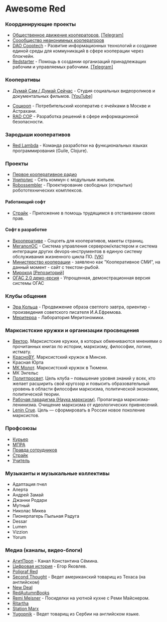 # Awesome Red

### Координирующие проекты
- [Общественное движение кооператоров](https://t.me/ruscoop), [[Telegram]](https://t.me/coopclub)
- [Соообщество неанонимных кооператоров](https://boosty.to/surmatmg)
- [DAO Cooptech](https://t.me/cooptech) - Развитие информационных технологий и создание единой среды для коммуникаций в сфере кооперации через блокчейн.
- [Redstarter](https://redstarter.ru/) -  Помощь в создании организаций принадлежащих рабочим и управляемых рабочими. [[Telegram]](https://t.me/vivacooperation)

### Кооперативы
- [Думай Сам / Думай Сейчас](https://boosty.to/yhinkyourself) - Студия социальных видеороликов и документальных фильмов. [[YouTube]](https://www.youtube.com/channel/UCalD8p9-KemFd8AQfS6mmVA)
<!-- - [Клуб Умных Покупателей](https://taplink.cc/_mapc9999) - Совместные закупки в Иваново. -->
- [Соцкооп](https://соцкооп.рф/about) - Потребительский кооператив с ячейками в Москве и Астрахани.
- [RAD COP](https://radcop.online/) - Разработка решений в сфере информационной безопасности.

### Зародыши кооперативов
- [Red Lambda](https://t.me/denis_shirshov) - Команда разработки на функциональных языках программирования (Guile, Clojure).

### Проекты
- [Первое кооперативное радио](https://redstarter.ru/projects/Pervoe_kooperativnoe_radio/)
- [Униполис](https://redstarter.ru/projects/set_kommun_s_modulnym_gilem/) - Сеть коммун с модульным жильем.
- [Robossembler](https://robossembler.org/) - Проектирование свободных (открытых) робототехнических комплексов.

#### Работающий софт
- [Страйк](https://strikeit.ru) - Приложение в помощь трудящимся в отстаивании своих прав.

#### Софт в разработке
- [Вкооперативе](http://cooptech.hypercube.su/) - Соцсеть для кооперативов, макеты страниц.
- [МегаполОС](https://redstarter.ru/projects/MegapolOS/) - Система управления сервером/кластером и система интеграции других devops-инструментов в единую систему обслуживания жизненного цикла ПО. [[VK]](https://vk.com/protopia.home)
- [Министерство кооперации](https://минкооп.рф/) - заявлено как "Кооперативное СМИ", на данный момент - сайт с текстом-рыбой.
- [Мирокод](https://pulsdel.ru) [[Репозиторий]](https://pulsdel.ru/MIROCOD)
- [ОГАС 2.0 демо-ерсия](https://www.ogasdemo.ru/) -  Упрощенная, демонстрационная версия системы ОГАС

### Клубы общения
- [Эра Кольца](https://vk.com/public205854839) - Продвижение образа светлого завтра, ориентир - произведения советского писателя И.А.Ефремова.
- [Меритерра](https://t.me/meritterra01) - Лаборатория Меритономики.

### Марксистские кружки и организации просвещения
- [Вектор](https://sektor-vektor.com/). Марксистские кружки, в которых обмениваются
мнениями о прочитанных книгах по истории, марксизму, философии, логике, истмату.
- [КрасноBY](https://vk.com/bel_krasnoby). Марксистский кружок в Минске.
- Красная Юрта
- [МК Молот](https://vk.com/mkmolot). Марксистский кружок в Тюмени.
- МК Энгельс
- [Политпросвет](vk.com/mk_politprosvet). Цель клуба – повышение уровня знаний у всех, кто желает расширить свой кругозор и повысить образовательный уровень в области философии марксизма, политической экономии, политической теории.
- [Рабочая парадигма (Наука марксизм)](https://vk.com/marxist_science). Пропаганда марксизма-ленинизма. Очищение марксизма от идеологических привнесений.
- [Lenin Crue](https://lenincrew.com/). Цель — сформировать в России новое поколение марксистов.

### Профсоюзы
- [Курьер](https://t.me/courier_fight)
- [МПРА](https://vk.com/mprasu)
- [Правда сотрудников](t.me/wb_pravda_sotrudnikov)
- [Страйк](https://vk.com/strike__it)
- [Учитель](https://pedagog-prof.org/)

### Музыканты и музыкальные коллективы
- Адаптация пчел
- Алерта
- Андрей Замай
- Джанни Родари
- Мутный
- Николас Микеа
- Пионерлагерь Пыльная Радуга
- Dessar
- Lumen
- Vizzion
- Yorum

### Медиа (каналы, видео-блоги)
<!--
Анима_Схема founder:Григорий_Нонкон yt:youtube.com/@Anima_Shema yt-n:18.4K
Борис_Морозов yt:youtube.com/@boris_morozov yt-n:10.7K
Вестник_Бури founder:Андрей_Рудой yt:youtube.com/@Vestnik_Buri yt-n:320K
Все_работы_хороши founder:Олег_Assa yt:youtube.com/@vse_raboty_horoshi yt-n:1.2M yt-video-n:62
Выход_есть name:"Выход есть!" founder:Василий_Садонин yt:youtube.com/@Vasiliy_Sadonin yt-n:106K yt-rec:Клим_Жуков,Думай_сам_Думай_сейчас,Вестник_Бури
Держать_курс founder:Борис_Б yt:youtube.com/@keepkurs yt-n:164K vk:vk.com/keepkurs1 vk-n:8480
Дмитрий_Солодин founder:Дмитрий_Солодин yt:youtube.com/@uptrader yt-n:141K
Дневник_депутата founder:Николай_Бондаренко yt:youtube.com/@bondarenko_blog yt-n:1.82M yt-video-n:1.3K
Думай_сам_Думай_сейчас founder:Святослав_Варнашов boosty:boosty.to/yhinkyourself yt:youtube.com/@ThinkYourSelf_ThinkNow yt-n:189K
Клим_Жуков a:InterviewSite founder:Клим_Жуков yt:youtube.com/@uzhukoffa yt-n:748K
Красное_Радио yt:youtube.com/@KrasnoeRadio yt-n:516K
Красное_ТВ founder:Олег_Двуреченский yt:youtube.com/@krasnoetv24 yt-n:79K
Красный_поворот founder:Сергей_Крупенько yt:youtube.com/@red_turn yt-n:16.7K
Красный_Циник yt:youtube.com/@redcynicrus yt-video-n:129 yt-n:269K
МНДР *a:VKPublic founder:Василий_Мельников,Михаил_Викулин vk:vk.com/mempdr vk-n:25K
Мятежник_Джек founder:Александр_Киященко
Олег_Ткач yt:youtube.com/@OlegTka4 yt-n:7.8K
Плохой_сигнал founder:Егор_Иванов yt:youtube.com/@bad_signal yt-n:289K boosty:boosty.to/badsignal boosty-n:6052
Победитель editor-in-chief:Василий_Еремеев url:pbd.su boosty:boosty.to/pbdsu boosty-n:11 yt:youtube.com/@PBD_SU yt-n:24.9K
Призыв_к_разуму founder:Иван_Поляков yt:youtube.com/@appeal_to yt-n:47.3K
Прорывист editor:Роман_Огиенко url:prorivists.org
Простые_числа founder:Олег_Комолов,Константин_Красноперов^s:ПЧ_18 speaker:Олег_Комолов,Алексей_Сафронов,Рафаэль_Абдулов,Александр_Батов,Марина_Перова,Евгения_Родионова reviewer:Алина_Браздейкене voice_actor:Ирина_Штерк videographer:Константин_Красноперов boosty:boosty.to/primenumbers yt:youtube.com/@PN_chanel yt-rec:Плохой_сигнал,Вестник_Бури,Думай_сам_Думай_сейчас,Выход_есть,Держать_курс,РТФ yt-n:409K
Рабкор founder:Борис_Кагарлицкий yt:youtube.com/@rabkor yt-n:120K yt-video-n:1.7K
Сталь_и_слезы tg:t.me/templando_acero tg-n:2.7K founder:Александра_Арабаджян
Стас_ай_как_просто founder:Станислав_Васильев rt:rutube.ru/channel/21014334 rt-n:190K
Стрела-ТВ yt:youtube.com/c/СтрелаТВ yt-n:43.7K lecturer:Наталья_Бармина
Таганай founder:Даниил_Ковалев yt:youtube.com/@TaganayTV yt-n:495K
Тупичок_Гоблина *a:MediaProject url:oper.ru/video founder:Дмитрий_Пучков
Убежище_оппозиции founder:Николай_Бондаренко yt:youtube.com/@user-jh1cs5wj4o yt-n:362K
Факел a:Newspaper yt:youtube.com/@fakel_mrg yt-n:2.6K yt-video-n:135 vk:vk.com/fakel_mrg vk-n:4463
-->
- [АгитПроп](https://youtube.com/@Agit_Prop) - Канал Константина Сёмина.
- [Цифровая история](youtube.com/@dhistory) - Егор Яковлев.
- [Poligraf Red](youtube.com/@poligrafred)
- [Second Thought](https://youtube.com/@SecondThought) - Ведет американский товарищ из Техаса (на английском)
- [New Deal](https://youtube.com/@NewDeal1917)
- [RedAutumnBooks](https://youtube.com/@redautumnbooks)
- [Remi Meisner](youtube.com/@RemiMeisner) - Посиделки на уютной кухне с Реми Майснером.
- [Ritartha](https://youtube.com/@Ritartha)
- [Station Marx](https://youtube.com/@STATIONMARX)
- [Yugopnik](https://youtube.com/@YUGOPNIK) - Ведет товарищ из Сербии на английском языке.
